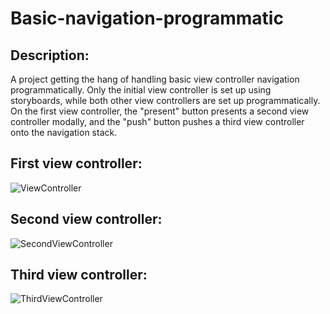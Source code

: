 # Basic-navigation-programmatic

## Description:
A project getting the hang of handling basic view controller navigation programmatically. 
Only the initial view controller is set up using storyboards, while both other view controllers are set up programmatically.
On the first view controller, the "present" button presents a second view controller modally, and the "push" button pushes a third view controller onto the navigation stack. 

## First view controller:

![ViewController](https://user-images.githubusercontent.com/120228798/228643981-f6692e61-7d93-4462-a11e-891c0f9cd79f.png)

## Second view controller:

![SecondViewController](https://user-images.githubusercontent.com/120228798/228644016-06985186-3a4f-4326-ad52-6c6c92a32d12.png)

## Third view controller:

![ThirdViewController](https://user-images.githubusercontent.com/120228798/228644042-37fa129c-e7cb-4a8a-9363-e2b97a177773.png)
